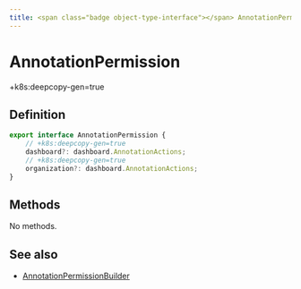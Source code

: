 ```yaml
---
title: <span class="badge object-type-interface"></span> AnnotationPermission
---
```

# <span class="badge object-type-interface"></span> AnnotationPermission

+k8s:deepcopy-gen=true

## Definition

```typescript
export interface AnnotationPermission {
	// +k8s:deepcopy-gen=true
	dashboard?: dashboard.AnnotationActions;
	// +k8s:deepcopy-gen=true
	organization?: dashboard.AnnotationActions;
}

```
## Methods

No methods.
## See also

 * <span class="badge builder"></span> [AnnotationPermissionBuilder](./builder-AnnotationPermissionBuilder.md)
